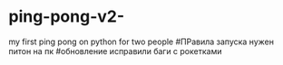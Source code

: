 # ping-pong-v2-
my first    ping pong on python for two people
#ПРавила запуска
нужен питон на пк
#обновление
исправили баги с рокетками
